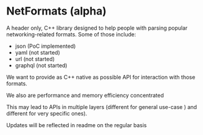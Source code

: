 # NetFormats (alpha)

A header only, C++ library designed to help people with parsing popular
networking-related formats. Some of those include:

- json (PoC implemented)
- yaml (not started)
- url (not started)
- graphql (not started)


We want to provide as C++ native as possible API for interaction with
those formats.

We also are performance and memory efficiency concentrated

This may lead to APIs in multiple layers (different for general use-case )
and different for very specific ones).

Updates will be reflected in readme on the regular basis

